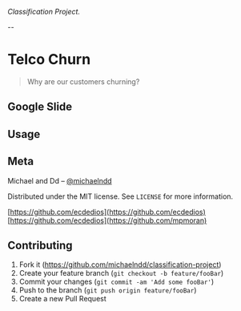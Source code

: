 _Classification Project._

--

# Telco Churn
> Why are our customers churning?




## Google Slide



## Usage




## Meta

Michael and Dd – [@michaelndd](https://github.com/michaelndd)

Distributed under the MIT license. See ``LICENSE`` for more information.

[https://github.com/ecdedios](https://github.com/ecdedios)
[https://github.com/ecdedios](https://github.com/mpmoran)

## Contributing

1. Fork it (<https://github.com/michaelndd/classification-project>)
2. Create your feature branch (`git checkout -b feature/fooBar`)
3. Commit your changes (`git commit -am 'Add some fooBar'`)
4. Push to the branch (`git push origin feature/fooBar`)
5. Create a new Pull Request